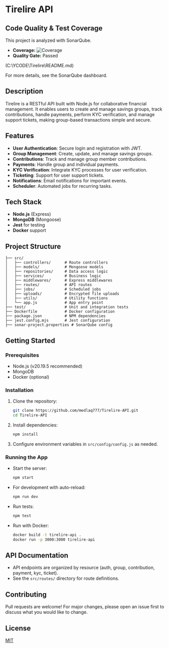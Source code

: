 # Tirelire API

## Code Quality & Test Coverage

This project is analyzed with SonarQube.

- **Coverage:** ![Coverage](https://img.shields.io/badge/Coverage-86.1%25-brightgreen)
- **Quality Gate:** Passed

(C:\YCODE\Tirelire\README.md)

For more details, see the SonarQube dashboard.

## Description

Tirelire is a RESTful API built with Node.js for collaborative financial management. It enables users to create and manage savings groups, track contributions, handle payments, perform KYC verification, and manage support tickets, making group-based transactions simple and secure.

## Features

- **User Authentication**: Secure login and registration with JWT.
- **Group Management**: Create, update, and manage savings groups.
- **Contributions**: Track and manage group member contributions.
- **Payments**: Handle group and individual payments.
- **KYC Verification**: Integrate KYC processes for user verification.
- **Ticketing**: Support for user support tickets.
- **Notifications**: Email notifications for important events.
- **Scheduler**: Automated jobs for recurring tasks.

## Tech Stack

- **Node.js** (Express)
- **MongoDB** (Mongoose)
- **Jest** for testing
- **Docker** support

## Project Structure

```
├── src/
│   ├── controllers/      # Route controllers
│   ├── models/           # Mongoose models
│   ├── repositories/     # Data access logic
│   ├── services/         # Business logic
│   ├── middlewares/      # Express middlewares
│   ├── routes/           # API routes
│   ├── jobs/             # Scheduled jobs
│   ├── uploads/          # Encrypted file uploads
│   ├── utils/            # Utility functions
│   └── app.js            # App entry point
├── test/                 # Unit and integration tests
├── Dockerfile            # Docker configuration
├── package.json          # NPM dependencies
├── jest.config.mjs       # Jest configuration
├── sonar-project.properties # SonarQube config
```

## Getting Started

### Prerequisites

- Node.js (v20.19.5 recommended)
- MongoDB
- Docker (optional)

### Installation

1. Clone the repository:
   ```bash
   git clone https://github.com/medlaq777/Tirelire-API.git
   cd Tirelire-API
   ```
2. Install dependencies:
   ```bash
   npm install
   ```
3. Configure environment variables in `src/config/config.js` as needed.

### Running the App

- Start the server:
  ```bash
  npm start
  ```
- For development with auto-reload:
  ```bash
  npm run dev
  ```
- Run tests:
  ```bash
  npm test
  ```
- Run with Docker:
  ```bash
  docker build -t tirelire-api .
  docker run -p 3000:3000 tirelire-api
  ```

## API Documentation

- API endpoints are organized by resource (auth, group, contribution, payment, kyc, ticket).
- See the `src/routes/` directory for route definitions.

## Contributing

Pull requests are welcome! For major changes, please open an issue first to discuss what you would like to change.

## License

[MIT](LICENSE)

